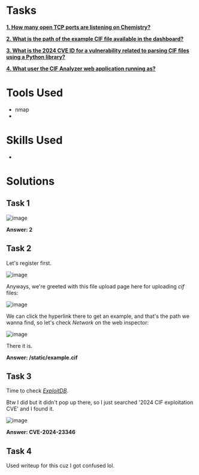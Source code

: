 # Tasks

[**1. How many open TCP ports are listening on Chemistry?**](#task-1)

[**2. What is the path of the example CIF file available in the dashboard?**](#task-2)

[**3. What is the 2024 CVE ID for a vulnerability related to parsing CIF files using a Python library?**](#task-3)

[**4. What user the CIF Analyzer web application running as?**](#task-4)

# Tools Used

- nmap
- 

# Skills Used

-

# Solutions

## Task 1

![image](https://github.com/user-attachments/assets/586261f3-4430-4d7d-b173-8fda992f7b10)

**Answer: 2**

## Task 2

Let's register first.

![image](https://github.com/user-attachments/assets/9ec9fa76-e56e-47f1-918e-13014f7c1e89)

Anyways, we're greeted with this file upload page here for uploading _cif_ files:

![image](https://github.com/user-attachments/assets/2b739ce9-076c-4b49-9bbb-95d5de2df75f)

We can click the hyperlink there to get an example, and that's the path we wanna find, so let's check _Network_ on the web inspector:

![image](https://github.com/user-attachments/assets/e312e315-e68a-4450-a17a-cb171ec3e8f5)

There it is.

**Answer: /static/example.cif**

## Task 3

Time to check [_ExploitDB_](https://www.exploit-db.com/).

Btw I did but it didn't pop up there, so I just searched '2024 CIF exploitation CVE' and I found it.

![image](https://github.com/user-attachments/assets/7c8254ed-54a8-469a-bbeb-b0abb08d6b48)

**Answer: CVE-2024-23346**

## Task 4

Used writeup for this cuz I got confused lol.
